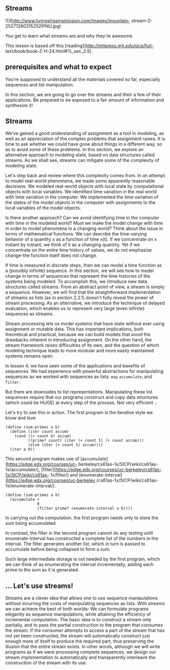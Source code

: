 ## Streams

![](http://www.livingstreamsmission.com/images/mountain-
stream-2-25271280315252lPNU.jpg)

You get to learn what streams are and why they're awesome.

This lesson is based off this [reading](http://mitpress.mit.edu/sicp/full-
text/book/book-Z-H-24.html#%_sec_3.5).

## prerequisites and what to expect

You're supposed to understand all the materials covered so far, especially
sequences and list manipulation.

In this section, we are going to go over the streams and their a few of their
applications. Be prepared to be exposed to a fair amount of information and
synthesize it!

## Streams

  
We've gained a good understanding of assignment as a tool in modeling, as well
as an appreciation of the complex problems that assignment raises. It is time
to ask whether we could have gone about things in a different way, so as to
avoid some of these problems. In this section, we explore an alternative
approach to modeling state, based on data structures called streams. As we
shall see, streams can mitigate some of the complexity of modeling state.

Let's step back and review where this complexity comes from. In an attempt to
model real-world phenomena, we made some apparently reasonable decisions: We
modeled real-world objects with local state by computational objects with
local variables. We identified time variation in the real world with time
variation in the computer. We implemented the time variation of the states of
the model objects in the computer with assignments to the local variables of
the model objects.

Is there another approach? Can we avoid identifying time in the computer with
time in the modeled world? Must we make the model change with time in order to
model phenomena in a changing world? Think about the issue in terms of
mathematical functions. We can describe the time-varying behavior of a
quantity x as a function of time x(t). If we concentrate on x instant by
instant, we think of it as a changing quantity. Yet if we concentrate on the
entire time history of values, we do not emphasize change-the function itself
does not change.

If time is measured in discrete steps, then we can model a time function as a
(possibly infinite) sequence. In this section, we will see how to model change
in terms of sequences that represent the time histories of the systems being
modeled. To accomplish this, we introduce new data structures called streams.
From an abstract point of view, a stream is simply a sequence. However, we
will find that the straightforward implementation of streams as lists (as in
section 2.2.1) doesn't fully reveal the power of stream processing. As an
alternative, we introduce the technique of delayed evaluation, which enables
us to represent very large (even infinite) sequences as streams.

Stream processing lets us model systems that have state without ever using
assignment or mutable data. This has important implications, both theoretical
and practical, because we can build models that avoid the drawbacks inherent
in introducing assignment. On the other hand, the stream framework raises
difficulties of its own, and the question of which modeling technique leads to
more modular and more easily maintained systems remains open.

In lesson 4, we have seen some of the applications and benefits of sequences.
We had experience with powerful abstractions for manipulating sequences as we
worked with sequences as lists: `map` `accumulate`, and `filter`.

But there are downsides to list representations. Manipulating these list
sequences require that our programs construct and copy data structures (which
could be HUGE) at every step of the process. Not very efficient :\.

Let's try to see this in action. The first program is the iterative style we
know and love

    
     
    (define (sum-primes a b)
      (define (iter count accum)
        (cond ((> count b) accum)
              ((prime? count) (iter (+ count 1) (+ count accum)))
              (else (iter (+ count 1) accum))))
      (iter a 0))
     

This second program makes use of [accumulate](https://edge.edx.org/courses/uc-
berkeley/cs61as-1x/SICP/wiki/cs61as-1x/accumulate/),
[filter](https://edge.edx.org/courses/uc-berkeley/cs61as-1x/SICP/wiki/cs61as-
1x/filter/) and [enumerate-interval](https://edge.edx.org/courses/uc-berkeley
/cs61as-1x/SICP/wiki/cs61as-1x/enumerate-interval/).

    
     
    (define (sum-primes a b)
      (accumulate +
                  0
                  (filter prime? (enumerate-interval a b))))
     

In carrying out the computation, the first program needs only to store the sum
being accumulated.

In contrast, the filter in the second program cannot do any testing until
enumerate-interval has constructed a complete list of the numbers in the
interval. The filter generates another list, which in turn is passed to
accumulate before being collapsed to form a sum.

Such large intermediate storage is not needed by the first program, which we
can think of as enumerating the interval incrementally, adding each prime to
the sum as it is generated.

##  ... Let's use streams!

Streams are a clever idea that allows one to use sequence manipulations
without incurring the costs of manipulating sequences as lists. With streams
we can achieve the best of both worlds: We can formulate programs elegantly as
sequence manipulations, while attaining the efficiency of incremental
computation. The basic idea is to construct a stream only partially, and to
pass the partial construction to the program that consumes the stream. If the
consumer attempts to access a part of the stream that has not yet been
constructed, the stream will automatically construct just enough more of
itself to produce the required part, thus preserving the illusion that the
entire stream exists. In other words, although we will write programs as if we
were processing complete sequences, we design our stream implementation to
automatically and transparently interleave the construction of the stream with
its use.

